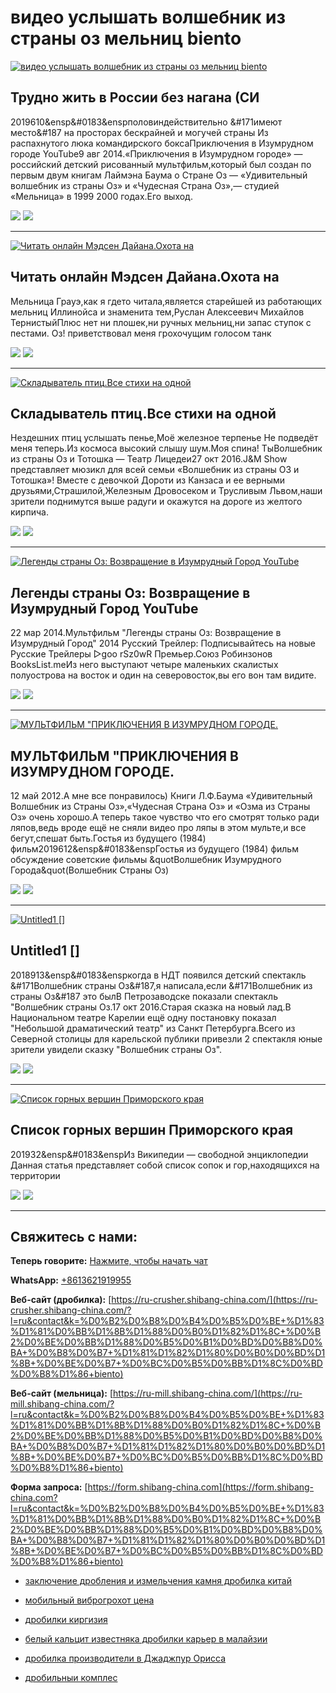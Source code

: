 # видео услышать волшебник из страны оз мельниц biento

<a href="https://swt.shibang-china.com/?n=lxq&l=ru&img&k=%D0%B2%D0%B8%D0%B4%D0%B5%D0%BE+%D1%83%D1%81%D0%BB%D1%8B%D1%88%D0%B0%D1%82%D1%8C+%D0%B2%D0%BE%D0%BB%D1%88%D0%B5%D0%B1%D0%BD%D0%B8%D0%BA+%D0%B8%D0%B7+%D1%81%D1%82%D1%80%D0%B0%D0%BD%D1%8B+%D0%BE%D0%B7+%D0%BC%D0%B5%D0%BB%D1%8C%D0%BD%D0%B8%D1%86+biento" target="_blank">![видео услышать волшебник из страны оз мельниц biento](http://static.shibang-china.com/all-800x300/894.jpg)</a>

## Трудно жить в России без нагана (СИ
2019610&ensp&#0183&enspполовиндействительно &#171имеют место&#187 на просторах бескрайней и могучей страны Из распахнутого люка командирского боксаПриключения в Изумрудном городе YouTube9 авг 2014.«Приключения в Изумрудном городе» — российский детский рисованный мультфильм,который был создан по первым двум книгам Лаймэна Баума о Стране Оз — «Удивительный волшебник из страны Оз» и «Чудесная Страна Оз»,— студией «Мельница» в 1999 2000 годах.Его выход.


<a href="https://whatsapp.shibangsoft.com/WhatsApp.php" target="_blank" title="WhatsApp">![](http://static.shibang-china.com/icon/whatsapp.png)</a> <a href="https://swt.shibang-china.com/?n=lxq&l=ru&icon&k=%D0%B2%D0%B8%D0%B4%D0%B5%D0%BE+%D1%83%D1%81%D0%BB%D1%8B%D1%88%D0%B0%D1%82%D1%8C+%D0%B2%D0%BE%D0%BB%D1%88%D0%B5%D0%B1%D0%BD%D0%B8%D0%BA+%D0%B8%D0%B7+%D1%81%D1%82%D1%80%D0%B0%D0%BD%D1%8B+%D0%BE%D0%B7+%D0%BC%D0%B5%D0%BB%D1%8C%D0%BD%D0%B8%D1%86+biento" target="_blank">![](http://static.shibang-china.com/icon/chat-ru.png)</a>

---

<a href="https://swt.shibang-china.com/?n=lxq&l=ru&img&k=%D0%B2%D0%B8%D0%B4%D0%B5%D0%BE+%D1%83%D1%81%D0%BB%D1%8B%D1%88%D0%B0%D1%82%D1%8C+%D0%B2%D0%BE%D0%BB%D1%88%D0%B5%D0%B1%D0%BD%D0%B8%D0%BA+%D0%B8%D0%B7+%D1%81%D1%82%D1%80%D0%B0%D0%BD%D1%8B+%D0%BE%D0%B7+%D0%BC%D0%B5%D0%BB%D1%8C%D0%BD%D0%B8%D1%86+biento" target="_blank">![Читать онлайн Мэдсен Дайана.Охота на](http://static.shibang-china.com/all-800x300/917.jpg)</a>

## Читать онлайн Мэдсен Дайана.Охота на
Мельница Грауэ,как я гдето читала,является старейшей из работающих мельниц Иллинойса и знаменита тем,Руслан Алексеевич Михайлов ТернистыйПлюс нет ни плошек,ни ручных мельниц,ни запас ступок с пестами. Оз! приветствовал меня грохочущим голосом танк


<a href="https://whatsapp.shibangsoft.com/WhatsApp.php" target="_blank" title="WhatsApp">![](http://static.shibang-china.com/icon/whatsapp.png)</a> <a href="https://swt.shibang-china.com/?n=lxq&l=ru&icon&k=%D0%B2%D0%B8%D0%B4%D0%B5%D0%BE+%D1%83%D1%81%D0%BB%D1%8B%D1%88%D0%B0%D1%82%D1%8C+%D0%B2%D0%BE%D0%BB%D1%88%D0%B5%D0%B1%D0%BD%D0%B8%D0%BA+%D0%B8%D0%B7+%D1%81%D1%82%D1%80%D0%B0%D0%BD%D1%8B+%D0%BE%D0%B7+%D0%BC%D0%B5%D0%BB%D1%8C%D0%BD%D0%B8%D1%86+biento" target="_blank">![](http://static.shibang-china.com/icon/chat-ru.png)</a>

---

<a href="https://swt.shibang-china.com/?n=lxq&l=ru&img&k=%D0%B2%D0%B8%D0%B4%D0%B5%D0%BE+%D1%83%D1%81%D0%BB%D1%8B%D1%88%D0%B0%D1%82%D1%8C+%D0%B2%D0%BE%D0%BB%D1%88%D0%B5%D0%B1%D0%BD%D0%B8%D0%BA+%D0%B8%D0%B7+%D1%81%D1%82%D1%80%D0%B0%D0%BD%D1%8B+%D0%BE%D0%B7+%D0%BC%D0%B5%D0%BB%D1%8C%D0%BD%D0%B8%D1%86+biento" target="_blank">![Складыватель птиц.Все стихи на одной](http://static.shibang-china.com/all-800x300/1302.jpg)</a>

## Складыватель птиц.Все стихи на одной
Нездешних птиц услышать пенье,Моё железное терпенье Не подведёт меня теперь.Из космоса высокий слышу шум.Моя спина! ТыВолшебник из страны Оз и Тотошка — Театр Лицедеи27 окт 2016.J&M Show представляет мюзикл для всей семьи «Волшебник из страны ОЗ и Тотошка»! Вместе с девочкой Дороти из Канзаса и ее верными друзьями,Страшилой,Железным Дровосеком и Трусливым Львом,наши зрители поднимутся выше радуги и окажутся на дороге из желтого кирпича.


<a href="https://whatsapp.shibangsoft.com/WhatsApp.php" target="_blank" title="WhatsApp">![](http://static.shibang-china.com/icon/whatsapp.png)</a> <a href="https://swt.shibang-china.com/?n=lxq&l=ru&icon&k=%D0%B2%D0%B8%D0%B4%D0%B5%D0%BE+%D1%83%D1%81%D0%BB%D1%8B%D1%88%D0%B0%D1%82%D1%8C+%D0%B2%D0%BE%D0%BB%D1%88%D0%B5%D0%B1%D0%BD%D0%B8%D0%BA+%D0%B8%D0%B7+%D1%81%D1%82%D1%80%D0%B0%D0%BD%D1%8B+%D0%BE%D0%B7+%D0%BC%D0%B5%D0%BB%D1%8C%D0%BD%D0%B8%D1%86+biento" target="_blank">![](http://static.shibang-china.com/icon/chat-ru.png)</a>

---

<a href="https://swt.shibang-china.com/?n=lxq&l=ru&img&k=%D0%B2%D0%B8%D0%B4%D0%B5%D0%BE+%D1%83%D1%81%D0%BB%D1%8B%D1%88%D0%B0%D1%82%D1%8C+%D0%B2%D0%BE%D0%BB%D1%88%D0%B5%D0%B1%D0%BD%D0%B8%D0%BA+%D0%B8%D0%B7+%D1%81%D1%82%D1%80%D0%B0%D0%BD%D1%8B+%D0%BE%D0%B7+%D0%BC%D0%B5%D0%BB%D1%8C%D0%BD%D0%B8%D1%86+biento" target="_blank">![Легенды страны Оз: Возвращение в Изумрудный Город YouTube](http://static.shibang-china.com/all-800x300/1484.jpg)</a>

## Легенды страны Оз: Возвращение в Изумрудный Город YouTube
22 мар 2014.Мультфильм "Легенды страны Оз: Возвращение в Изумрудный Город" 2014 Русский Трейлер: Подписывайтесь на новые Русские Трейлеры ▻goo rSz0wR Премьер.Союз Робинзонов BooksList.meИз него выступают четыре маленьких скалистых полуострова на восток и один на северовосток,вы его вон там видите.


<a href="https://whatsapp.shibangsoft.com/WhatsApp.php" target="_blank" title="WhatsApp">![](http://static.shibang-china.com/icon/whatsapp.png)</a> <a href="https://swt.shibang-china.com/?n=lxq&l=ru&icon&k=%D0%B2%D0%B8%D0%B4%D0%B5%D0%BE+%D1%83%D1%81%D0%BB%D1%8B%D1%88%D0%B0%D1%82%D1%8C+%D0%B2%D0%BE%D0%BB%D1%88%D0%B5%D0%B1%D0%BD%D0%B8%D0%BA+%D0%B8%D0%B7+%D1%81%D1%82%D1%80%D0%B0%D0%BD%D1%8B+%D0%BE%D0%B7+%D0%BC%D0%B5%D0%BB%D1%8C%D0%BD%D0%B8%D1%86+biento" target="_blank">![](http://static.shibang-china.com/icon/chat-ru.png)</a>

---

<a href="https://swt.shibang-china.com/?n=lxq&l=ru&img&k=%D0%B2%D0%B8%D0%B4%D0%B5%D0%BE+%D1%83%D1%81%D0%BB%D1%8B%D1%88%D0%B0%D1%82%D1%8C+%D0%B2%D0%BE%D0%BB%D1%88%D0%B5%D0%B1%D0%BD%D0%B8%D0%BA+%D0%B8%D0%B7+%D1%81%D1%82%D1%80%D0%B0%D0%BD%D1%8B+%D0%BE%D0%B7+%D0%BC%D0%B5%D0%BB%D1%8C%D0%BD%D0%B8%D1%86+biento" target="_blank">![МУЛЬТФИЛЬМ "ПРИКЛЮЧЕНИЯ В ИЗУМРУДНОМ ГОРОДЕ.](http://static.shibang-china.com/all-800x300/544.jpg)</a>

## МУЛЬТФИЛЬМ "ПРИКЛЮЧЕНИЯ В ИЗУМРУДНОМ ГОРОДЕ.
12 май 2012.А мне все понравилось) Книги Л.Ф.Баума «Удивительный Волшебник из Страны Оз»,«Чудесная Страна Оз» и «Озма из Страны Оз» очень хорошо.А теперь такое чувство что его смотрят только ради ляпов,ведь вроде ещё не сняли видео про ляпы в этом мульте,и все бегут,спешат быть.Гостья из будущего (1984) фильм2019612&ensp&#0183&enspГостья из будущего (1984) фильм обсуждение советские фильмы &quotВолшебник Изумрудного Города&quot(Волшебник Страны Оз)


<a href="https://whatsapp.shibangsoft.com/WhatsApp.php" target="_blank" title="WhatsApp">![](http://static.shibang-china.com/icon/whatsapp.png)</a> <a href="https://swt.shibang-china.com/?n=lxq&l=ru&icon&k=%D0%B2%D0%B8%D0%B4%D0%B5%D0%BE+%D1%83%D1%81%D0%BB%D1%8B%D1%88%D0%B0%D1%82%D1%8C+%D0%B2%D0%BE%D0%BB%D1%88%D0%B5%D0%B1%D0%BD%D0%B8%D0%BA+%D0%B8%D0%B7+%D1%81%D1%82%D1%80%D0%B0%D0%BD%D1%8B+%D0%BE%D0%B7+%D0%BC%D0%B5%D0%BB%D1%8C%D0%BD%D0%B8%D1%86+biento" target="_blank">![](http://static.shibang-china.com/icon/chat-ru.png)</a>

---

<a href="https://swt.shibang-china.com/?n=lxq&l=ru&img&k=%D0%B2%D0%B8%D0%B4%D0%B5%D0%BE+%D1%83%D1%81%D0%BB%D1%8B%D1%88%D0%B0%D1%82%D1%8C+%D0%B2%D0%BE%D0%BB%D1%88%D0%B5%D0%B1%D0%BD%D0%B8%D0%BA+%D0%B8%D0%B7+%D1%81%D1%82%D1%80%D0%B0%D0%BD%D1%8B+%D0%BE%D0%B7+%D0%BC%D0%B5%D0%BB%D1%8C%D0%BD%D0%B8%D1%86+biento" target="_blank">![Untitled1 []](http://static.shibang-china.com/all-800x300/604.jpg)</a>

## Untitled1 []
2018913&ensp&#0183&enspкогда в НДТ появился детский спектакль &#171Волшебник страны Оз&#187,я написала,если &#171Волшебник из страны Оз&#187 это былВ Петрозаводске показали спектакль "Волшебник страны Оз.17 окт 2016.Старая сказка на новый лад.В Национальном театре Карелии ещё одну постановку показал "Небольшой драматический театр" из Санкт Петербурга.Всего из Северной столицы для карельской публики привезли 2 спектакля юные зрители увидели сказку "Волшебник страны Оз".


<a href="https://whatsapp.shibangsoft.com/WhatsApp.php" target="_blank" title="WhatsApp">![](http://static.shibang-china.com/icon/whatsapp.png)</a> <a href="https://swt.shibang-china.com/?n=lxq&l=ru&icon&k=%D0%B2%D0%B8%D0%B4%D0%B5%D0%BE+%D1%83%D1%81%D0%BB%D1%8B%D1%88%D0%B0%D1%82%D1%8C+%D0%B2%D0%BE%D0%BB%D1%88%D0%B5%D0%B1%D0%BD%D0%B8%D0%BA+%D0%B8%D0%B7+%D1%81%D1%82%D1%80%D0%B0%D0%BD%D1%8B+%D0%BE%D0%B7+%D0%BC%D0%B5%D0%BB%D1%8C%D0%BD%D0%B8%D1%86+biento" target="_blank">![](http://static.shibang-china.com/icon/chat-ru.png)</a>

---

<a href="https://swt.shibang-china.com/?n=lxq&l=ru&img&k=%D0%B2%D0%B8%D0%B4%D0%B5%D0%BE+%D1%83%D1%81%D0%BB%D1%8B%D1%88%D0%B0%D1%82%D1%8C+%D0%B2%D0%BE%D0%BB%D1%88%D0%B5%D0%B1%D0%BD%D0%B8%D0%BA+%D0%B8%D0%B7+%D1%81%D1%82%D1%80%D0%B0%D0%BD%D1%8B+%D0%BE%D0%B7+%D0%BC%D0%B5%D0%BB%D1%8C%D0%BD%D0%B8%D1%86+biento" target="_blank">![Список горных вершин Приморского края](http://static.shibang-china.com/all-800x300/1417.jpg)</a>

## Список горных вершин Приморского края
201932&ensp&#0183&enspИз Википедии — свободной энциклопедии Данная статья представляет собой список сопок и гор,находящихся на территории

<a href="https://whatsapp.shibangsoft.com/WhatsApp.php" target="_blank" title="WhatsApp">![](http://static.shibang-china.com/icon/whatsapp.png)</a> <a href="https://swt.shibang-china.com/?l=ru&icon&k=%D0%B2%D0%B8%D0%B4%D0%B5%D0%BE+%D1%83%D1%81%D0%BB%D1%8B%D1%88%D0%B0%D1%82%D1%8C+%D0%B2%D0%BE%D0%BB%D1%88%D0%B5%D0%B1%D0%BD%D0%B8%D0%BA+%D0%B8%D0%B7+%D1%81%D1%82%D1%80%D0%B0%D0%BD%D1%8B+%D0%BE%D0%B7+%D0%BC%D0%B5%D0%BB%D1%8C%D0%BD%D0%B8%D1%86+biento" target="_blank">![](http://static.shibang-china.com/icon/chat-ru.png)</a>

---
## Свяжитесь с нами:

**Теперь говорите:** [Нажмите, чтобы начать чат](https://swt.shibang-china.com?l=ru&contact&k=%D0%B2%D0%B8%D0%B4%D0%B5%D0%BE+%D1%83%D1%81%D0%BB%D1%8B%D1%88%D0%B0%D1%82%D1%8C+%D0%B2%D0%BE%D0%BB%D1%88%D0%B5%D0%B1%D0%BD%D0%B8%D0%BA+%D0%B8%D0%B7+%D1%81%D1%82%D1%80%D0%B0%D0%BD%D1%8B+%D0%BE%D0%B7+%D0%BC%D0%B5%D0%BB%D1%8C%D0%BD%D0%B8%D1%86+biento)

**WhatsApp:**  [+8613621919955](https://whatsapp.shibangsoft.com/WhatsApp.php)

**Веб-сайт (дробилка):** [https://ru-crusher.shibang-china.com/](https://ru-crusher.shibang-china.com/?l=ru&contact&k=%D0%B2%D0%B8%D0%B4%D0%B5%D0%BE+%D1%83%D1%81%D0%BB%D1%8B%D1%88%D0%B0%D1%82%D1%8C+%D0%B2%D0%BE%D0%BB%D1%88%D0%B5%D0%B1%D0%BD%D0%B8%D0%BA+%D0%B8%D0%B7+%D1%81%D1%82%D1%80%D0%B0%D0%BD%D1%8B+%D0%BE%D0%B7+%D0%BC%D0%B5%D0%BB%D1%8C%D0%BD%D0%B8%D1%86+biento)

**Веб-сайт (мельница):** [https://ru-mill.shibang-china.com/](https://ru-mill.shibang-china.com/?l=ru&contact&k=%D0%B2%D0%B8%D0%B4%D0%B5%D0%BE+%D1%83%D1%81%D0%BB%D1%8B%D1%88%D0%B0%D1%82%D1%8C+%D0%B2%D0%BE%D0%BB%D1%88%D0%B5%D0%B1%D0%BD%D0%B8%D0%BA+%D0%B8%D0%B7+%D1%81%D1%82%D1%80%D0%B0%D0%BD%D1%8B+%D0%BE%D0%B7+%D0%BC%D0%B5%D0%BB%D1%8C%D0%BD%D0%B8%D1%86+biento)

**Форма запроса:** [https://form.shibang-china.com](https://form.shibang-china.com?l=ru&contact&k=%D0%B2%D0%B8%D0%B4%D0%B5%D0%BE+%D1%83%D1%81%D0%BB%D1%8B%D1%88%D0%B0%D1%82%D1%8C+%D0%B2%D0%BE%D0%BB%D1%88%D0%B5%D0%B1%D0%BD%D0%B8%D0%BA+%D0%B8%D0%B7+%D1%81%D1%82%D1%80%D0%B0%D0%BD%D1%8B+%D0%BE%D0%B7+%D0%BC%D0%B5%D0%BB%D1%8C%D0%BD%D0%B8%D1%86+biento)

* [заключение дробления и измельчения камня дробилка китай](../55/%D0%B7%D0%B0%D0%BA%D0%BB%D1%8E%D1%87%D0%B5%D0%BD%D0%B8%D0%B5%20%D0%B4%D1%80%D0%BE%D0%B1%D0%BB%D0%B5%D0%BD%D0%B8%D1%8F%20%D0%B8%20%D0%B8%D0%B7%D0%BC%D0%B5%D0%BB%D1%8C%D1%87%D0%B5%D0%BD%D0%B8%D1%8F%20%D0%BA%D0%B0%D0%BC%D0%BD%D1%8F%20%D0%B4%D1%80%D0%BE%D0%B1%D0%B8%D0%BB%D0%BA%D0%B0%20%D0%BA%D0%B8%D1%82%D0%B0%D0%B9.md)

* [мобильный виброгрохот цена](../58/%D0%BC%D0%BE%D0%B1%D0%B8%D0%BB%D1%8C%D0%BD%D1%8B%D0%B9%20%D0%B2%D0%B8%D0%B1%D1%80%D0%BE%D0%B3%D1%80%D0%BE%D1%85%D0%BE%D1%82%20%D1%86%D0%B5%D0%BD%D0%B0.md)

* [дробилки киргизия](../55/%D0%B4%D1%80%D0%BE%D0%B1%D0%B8%D0%BB%D0%BA%D0%B8%20%D0%BA%D0%B8%D1%80%D0%B3%D0%B8%D0%B7%D0%B8%D1%8F.md)

* [белый кальцит известняка дробилки карьер в малайзии](../58/%D0%B1%D0%B5%D0%BB%D1%8B%D0%B9%20%D0%BA%D0%B0%D0%BB%D1%8C%D1%86%D0%B8%D1%82%20%D0%B8%D0%B7%D0%B2%D0%B5%D1%81%D1%82%D0%BD%D1%8F%D0%BA%D0%B0%20%D0%B4%D1%80%D0%BE%D0%B1%D0%B8%D0%BB%D0%BA%D0%B8%20%D0%BA%D0%B0%D1%80%D1%8C%D0%B5%D1%80%20%D0%B2%20%D0%BC%D0%B0%D0%BB%D0%B0%D0%B9%D0%B7%D0%B8%D0%B8.md)

* [дробилка производители в Джаджпур Орисса](../51/%D0%B4%D1%80%D0%BE%D0%B1%D0%B8%D0%BB%D0%BA%D0%B0%20%D0%BF%D1%80%D0%BE%D0%B8%D0%B7%D0%B2%D0%BE%D0%B4%D0%B8%D1%82%D0%B5%D0%BB%D0%B8%20%D0%B2%20%D0%94%D0%B6%D0%B0%D0%B4%D0%B6%D0%BF%D1%83%D1%80%20%D0%9E%D1%80%D0%B8%D1%81%D1%81%D0%B0.md)

* [дробильныи комплес](../53/%D0%B4%D1%80%D0%BE%D0%B1%D0%B8%D0%BB%D1%8C%D0%BD%D1%8B%D0%B8%20%D0%BA%D0%BE%D0%BC%D0%BF%D0%BB%D0%B5%D1%81.md)